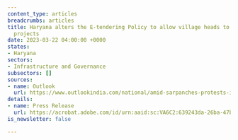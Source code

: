 ```yaml
---
content_type: articles
breadcrumbs: articles
title: Haryana alters the E-tendering Policy to allow village heads to approve development
  projects
date: 2023-03-22 04:00:00 +0000
states:
- Haryana
sectors:
- Infrastructure and Governance
subsectors: []
sources:
- name: Outlook
  url: https://www.outlookindia.com/national/amid-sarpanches-protests-in-haryana-limit-under-e-tendering-policy-to-approve-development-work-hiked-to-rs-5-lakh-news-270354
details:
- name: Press Release
  url: https://acrobat.adobe.com/id/urn:aaid:sc:VA6C2:639243da-26ba-47bf-a9bc-2c0d3f884d6b
is_newsletter: false

---
```

